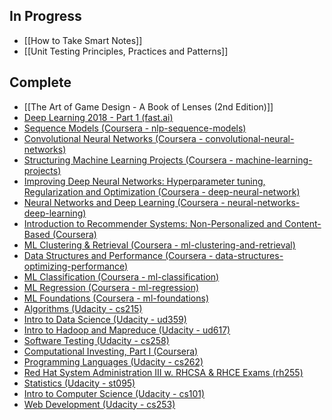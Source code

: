 ## In Progress

* [[How to Take Smart Notes]]
* [[Unit Testing Principles, Practices and Patterns]]

## Complete

* [[The Art of Game Design - A Book of Lenses (2nd Edition)]]
* [Deep Learning 2018 - Part 1 (fast.ai)](./moocs/fast.ai/deep-learning-2018)
* [Sequence Models (Coursera - nlp-sequence-models)](./moocs/coursera/nlp-sequence-models)
* [Convolutional Neural Networks (Coursera - convolutional-neural-networks)](./moocs/coursera/convolutional-neural-networks)
* [Structuring Machine Learning Projects (Coursera - machine-learning-projects)](./moocs/coursera/machine-learning-projects)
* [Improving Deep Neural Networks: Hyperparameter tuning, Regularization and Optimization (Coursera - deep-neural-network)](./moocs/coursera/deep-neural-network)
* [Neural Networks and Deep Learning (Coursera - neural-networks-deep-learning)](./moocs/coursera/neural-networks-deep-learning)
* [Introduction to Recommender Systems: Non-Personalized and Content-Based (Coursera)](./moocs/coursera/recommender-systems-introduction)
* [ML Clustering & Retrieval (Coursera - ml-clustering-and-retrieval)](./moocs/coursera/ml-clustering-and-retrieval)
* [Data Structures and Performance (Coursera - data-structures-optimizing-performance)](./moocs/coursera/data-structures-optimizing-performance)
* [ML Classification (Coursera - ml-classification)](./moocs/coursera/ml-classification)
* [ML Regression (Coursera - ml-regression)](./moocs/coursera/ml-regression)
* [ML Foundations (Coursera - ml-foundations)](./moocs/coursera/ml-foundations)
* [Algorithms (Udacity - cs215)](./moocs/udacity/cs215-algorithms-udacity)
* [Intro to Data Science (Udacity - ud359)](./moocs/udacity/ud359-intro-to-data-science)
* [Intro to Hadoop and Mapreduce (Udacity - ud617)](./moocs/udacity/ud617-intro-to-hadoop-and-mapreduce)
* [Software Testing (Udacity - cs258)](./moocs/udacity/cs258-software-testing)
* [Computational Investing, Part I (Coursera)](./moocs/coursera/computational-investing-part-1-coursera)
* [Programming Languages (Udacity - cs262)](./moocs/udacity/cs262-programming-languages)
* [Red Hat System Administration III w. RHCSA & RHCE Exams (rh255)](./certs/rh255-redhat-system-administrator-3)
* [Statistics (Udacity - st095)](./moocs/udacity/st095-statistics)
* [Intro to Computer Science (Udacity - cs101)](./moocs/udacity/cs101-intro-to-computer-science)
* [Web Development (Udacity - cs253)](./moocs/udacity/cs253-web-development)